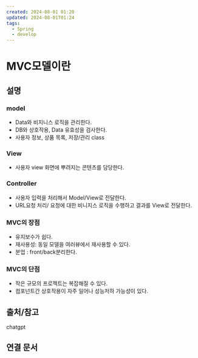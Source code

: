```yaml
---
created: 2024-08-01 01:20
updated: 2024-08-01T01:24
tags:
  - Spring
  - develop
---
```

# MVC모델이란

## 설명
### model
- Data와 비지니스 로직을 관리한다.
- DB와 상호작용, Data 유효성을 검사한다.
- 사용자 정보, 상품 목록, 저장/관리 class

### View
- 사용자 view 화면에 뿌려지는 콘텐츠를 담당한다.

### Controller
- 사용자 입력을 처리해서 Model/View로 전달한다.
- URL요청 처리/ 요청에 대한 비니지스 로직을 수행하고 결과를 View로 전달한다.

### MVC의 장점
- 유지보수가 쉽다.
- 재사용성: 동일 모델을 여러뷰에서 재사용할 수 있다.
- 분업 : front/back분리한다.
### MVC의 단점
- 작은 규모의 프로젝트는 복잡해질 수 있다.
- 컴포넌트간 상호작용이 자주 일어나 성능저하 가능성이 있다.

## 출처/참고
chatgpt

## 연결 문서


